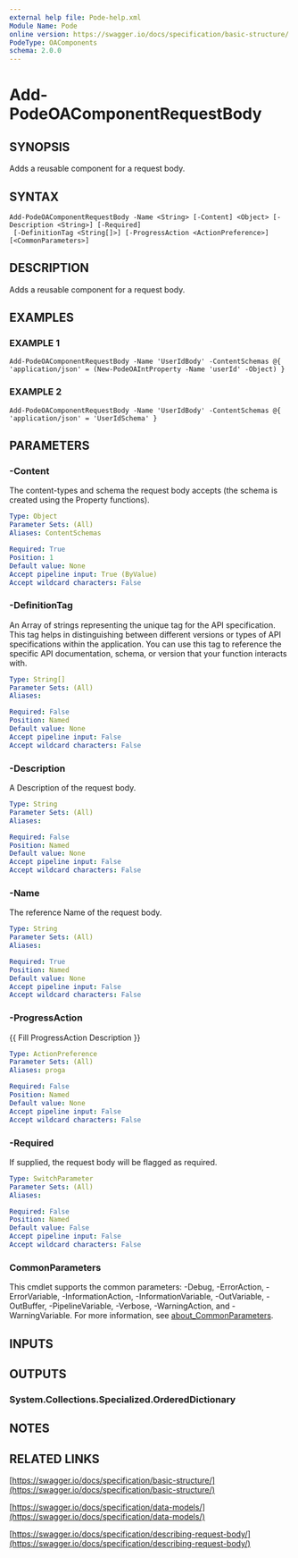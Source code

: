 ```yaml
---
external help file: Pode-help.xml
Module Name: Pode
online version: https://swagger.io/docs/specification/basic-structure/
PodeType: OAComponents
schema: 2.0.0
---
```


# Add-PodeOAComponentRequestBody

## SYNOPSIS
Adds a reusable component for a request body.

## SYNTAX

```
Add-PodeOAComponentRequestBody -Name <String> [-Content] <Object> [-Description <String>] [-Required]
 [-DefinitionTag <String[]>] [-ProgressAction <ActionPreference>] [<CommonParameters>]
```

## DESCRIPTION
Adds a reusable component for a request body.

## EXAMPLES

### EXAMPLE 1
```
Add-PodeOAComponentRequestBody -Name 'UserIdBody' -ContentSchemas @{ 'application/json' = (New-PodeOAIntProperty -Name 'userId' -Object) }
```

### EXAMPLE 2
```
Add-PodeOAComponentRequestBody -Name 'UserIdBody' -ContentSchemas @{ 'application/json' = 'UserIdSchema' }
```

## PARAMETERS

### -Content
The content-types and schema the request body accepts (the schema is created using the Property functions).

```yaml
Type: Object
Parameter Sets: (All)
Aliases: ContentSchemas

Required: True
Position: 1
Default value: None
Accept pipeline input: True (ByValue)
Accept wildcard characters: False
```

### -DefinitionTag
An Array of strings representing the unique tag for the API specification.
This tag helps in distinguishing between different versions or types of API specifications within the application.
You can use this tag to reference the specific API documentation, schema, or version that your function interacts with.

```yaml
Type: String[]
Parameter Sets: (All)
Aliases:

Required: False
Position: Named
Default value: None
Accept pipeline input: False
Accept wildcard characters: False
```

### -Description
A Description of the request body.

```yaml
Type: String
Parameter Sets: (All)
Aliases:

Required: False
Position: Named
Default value: None
Accept pipeline input: False
Accept wildcard characters: False
```

### -Name
The reference Name of the request body.

```yaml
Type: String
Parameter Sets: (All)
Aliases:

Required: True
Position: Named
Default value: None
Accept pipeline input: False
Accept wildcard characters: False
```

### -ProgressAction
{{ Fill ProgressAction Description }}

```yaml
Type: ActionPreference
Parameter Sets: (All)
Aliases: proga

Required: False
Position: Named
Default value: None
Accept pipeline input: False
Accept wildcard characters: False
```

### -Required
If supplied, the request body will be flagged as required.

```yaml
Type: SwitchParameter
Parameter Sets: (All)
Aliases:

Required: False
Position: Named
Default value: False
Accept pipeline input: False
Accept wildcard characters: False
```

### CommonParameters
This cmdlet supports the common parameters: -Debug, -ErrorAction, -ErrorVariable, -InformationAction, -InformationVariable, -OutVariable, -OutBuffer, -PipelineVariable, -Verbose, -WarningAction, and -WarningVariable. For more information, see [about_CommonParameters](http://go.microsoft.com/fwlink/?LinkID=113216).

## INPUTS

## OUTPUTS

### System.Collections.Specialized.OrderedDictionary
## NOTES

## RELATED LINKS

[https://swagger.io/docs/specification/basic-structure/](https://swagger.io/docs/specification/basic-structure/)

[https://swagger.io/docs/specification/data-models/](https://swagger.io/docs/specification/data-models/)

[https://swagger.io/docs/specification/describing-request-body/](https://swagger.io/docs/specification/describing-request-body/)

